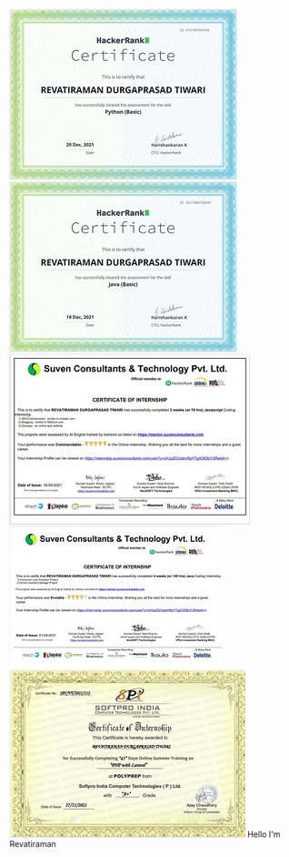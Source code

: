 ![Revatiraman is a Full Stack developer specialising in PHP](https://github.com/rramantiwari/rramantiwari/blob/main/aab.png)
![Revatiraman is a Full Stack developer specialising in PHP](https://github.com/rramantiwari/rramantiwari/blob/main/download%20(6).png)
![Revatiraman is a Full Stack developer specialising in PHP](https://github.com/rramantiwari/rramantiwari/blob/main/Screenshot%202021-09-21%20184453.jpg)
![Revatiraman is a Full Stack developer specialising in PHP](https://github.com/rramantiwari/rramantiwari/blob/main/java%20core.jpg)
![Revatiraman is a Full Stack developer specialising in PHP](https://github.com/rramantiwari/rramantiwari/blob/main/php.jpg)
 Hello I'm Revatiraman
 
 
 
 
 
